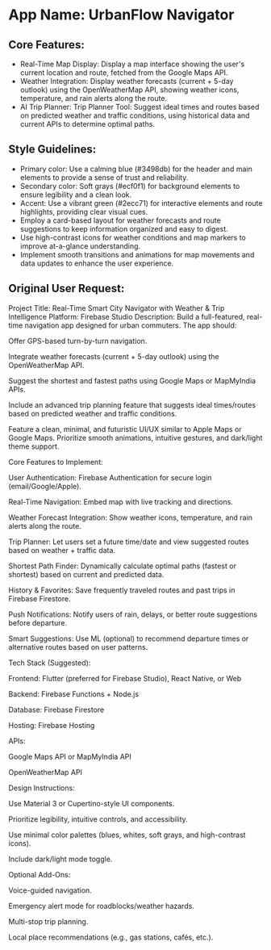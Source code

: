# **App Name**: UrbanFlow Navigator

## Core Features:

- Real-Time Map Display: Display a map interface showing the user's current location and route, fetched from the Google Maps API.
- Weather Integration: Display weather forecasts (current + 5-day outlook) using the OpenWeatherMap API, showing weather icons, temperature, and rain alerts along the route.
- AI Trip Planner: Trip Planner Tool: Suggest ideal times and routes based on predicted weather and traffic conditions, using historical data and current APIs to determine optimal paths.

## Style Guidelines:

- Primary color: Use a calming blue (#3498db) for the header and main elements to provide a sense of trust and reliability.
- Secondary color: Soft grays (#ecf0f1) for background elements to ensure legibility and a clean look.
- Accent: Use a vibrant green (#2ecc71) for interactive elements and route highlights, providing clear visual cues.
- Employ a card-based layout for weather forecasts and route suggestions to keep information organized and easy to digest.
- Use high-contrast icons for weather conditions and map markers to improve at-a-glance understanding.
- Implement smooth transitions and animations for map movements and data updates to enhance the user experience.

## Original User Request:
Project Title: Real-Time Smart City Navigator with Weather & Trip Intelligence
Platform: Firebase Studio
Description:
Build a full-featured, real-time navigation app designed for urban commuters. The app should:

Offer GPS-based turn-by-turn navigation.

Integrate weather forecasts (current + 5-day outlook) using the OpenWeatherMap API.

Suggest the shortest and fastest paths using Google Maps or MapMyIndia APIs.

Include an advanced trip planning feature that suggests ideal times/routes based on predicted weather and traffic conditions.

Feature a clean, minimal, and futuristic UI/UX similar to Apple Maps or Google Maps. Prioritize smooth animations, intuitive gestures, and dark/light theme support.

Core Features to Implement:

User Authentication: Firebase Authentication for secure login (email/Google/Apple).

Real-Time Navigation: Embed map with live tracking and directions.

Weather Forecast Integration: Show weather icons, temperature, and rain alerts along the route.

Trip Planner: Let users set a future time/date and view suggested routes based on weather + traffic data.

Shortest Path Finder: Dynamically calculate optimal paths (fastest or shortest) based on current and predicted data.

History & Favorites: Save frequently traveled routes and past trips in Firebase Firestore.

Push Notifications: Notify users of rain, delays, or better route suggestions before departure.

Smart Suggestions: Use ML (optional) to recommend departure times or alternative routes based on user patterns.

Tech Stack (Suggested):

Frontend: Flutter (preferred for Firebase Studio), React Native, or Web

Backend: Firebase Functions + Node.js

Database: Firebase Firestore

Hosting: Firebase Hosting

APIs:

Google Maps API or MapMyIndia API

OpenWeatherMap API

Design Instructions:

Use Material 3 or Cupertino-style UI components.

Prioritize legibility, intuitive controls, and accessibility.

Use minimal color palettes (blues, whites, soft grays, and high-contrast icons).

Include dark/light mode toggle.

Optional Add-Ons:

Voice-guided navigation.

Emergency alert mode for roadblocks/weather hazards.

Multi-stop trip planning.

Local place recommendations (e.g., gas stations, cafés, etc.).
  